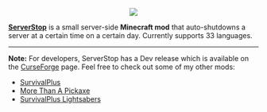 <p align="center"><img src="https://coolsimulations.net/wp-content/uploads/2019/03/serverstop_logo_HD.png"></p>

**[ServerStop](https://curseforge.com/minecraft/mc-mods/serverstop)** is a small server-side **Minecraft mod** that auto-shutdowns a server at a certain time on a certain day. Currently supports 33 languages.

-----------------

**Note:** For developers, ServerStop has a Dev release which is available on the [CurseForge](https://curseforge.com/minecraft/mc-mods/serverstop) page.
Feel free to check out some of my other mods:
 * [SurvivalPlus](https://curseforge.com/minecraft/mc-mods/survivalplus)
 * [More Than A Pickaxe](https://curseforge.com/minecraft/mc-mods/more-than-a-pickaxe)
 * [SurvivalPlus Lightsabers](https://curseforge.com/minecraft/mc-mods/survivalplus-lightsabers)